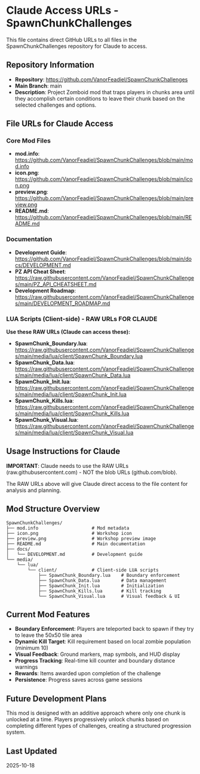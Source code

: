 # Claude Access URLs - SpawnChunkChallenges

This file contains direct GitHub URLs to all files in the SpawnChunkChallenges repository for Claude to access.

## Repository Information
- **Repository**: https://github.com/VanorFeadiel/SpawnChunkChallenges
- **Main Branch**: main
- **Description**: Project Zomboid mod that traps players in chunks area until they accomplish certain conditions to leave their chunk based on the selected challenges and options.

## File URLs for Claude Access

### Core Mod Files
- **mod.info**: https://github.com/VanorFeadiel/SpawnChunkChallenges/blob/main/mod.info
- **icon.png**: https://github.com/VanorFeadiel/SpawnChunkChallenges/blob/main/icon.png
- **preview.png**: https://github.com/VanorFeadiel/SpawnChunkChallenges/blob/main/preview.png
- **README.md**: https://github.com/VanorFeadiel/SpawnChunkChallenges/blob/main/README.md

### Documentation
- **Development Guide**: https://github.com/VanorFeadiel/SpawnChunkChallenges/blob/main/docs/DEVELOPMENT.md
- **PZ API Cheat Sheet**: https://raw.githubusercontent.com/VanorFeadiel/SpawnChunkChallenges/main/PZ_API_CHEATSHEET.md
- **Development Roadmap**: https://raw.githubusercontent.com/VanorFeadiel/SpawnChunkChallenges/main/DEVELOPMENT_ROADMAP.md

### LUA Scripts (Client-side) - RAW URLs FOR CLAUDE

**Use these RAW URLs (Claude can access these):**
- **SpawnChunk_Boundary.lua**: https://raw.githubusercontent.com/VanorFeadiel/SpawnChunkChallenges/main/media/lua/client/SpawnChunk_Boundary.lua
- **SpawnChunk_Data.lua**: https://raw.githubusercontent.com/VanorFeadiel/SpawnChunkChallenges/main/media/lua/client/SpawnChunk_Data.lua
- **SpawnChunk_Init.lua**: https://raw.githubusercontent.com/VanorFeadiel/SpawnChunkChallenges/main/media/lua/client/SpawnChunk_Init.lua
- **SpawnChunk_Kills.lua**: https://raw.githubusercontent.com/VanorFeadiel/SpawnChunkChallenges/main/media/lua/client/SpawnChunk_Kills.lua
- **SpawnChunk_Visual.lua**: https://raw.githubusercontent.com/VanorFeadiel/SpawnChunkChallenges/main/media/lua/client/SpawnChunk_Visual.lua

## Usage Instructions for Claude

**IMPORTANT**: Claude needs to use the RAW URLs (raw.githubusercontent.com) - NOT the blob URLs (github.com/blob). 

The RAW URLs above will give Claude direct access to the file content for analysis and planning.

## Mod Structure Overview

```
SpawnChunkChallenges/
├── mod.info                    # Mod metadata
├── icon.png                    # Workshop icon
├── preview.png                 # Workshop preview image
├── README.md                   # Main documentation
├── docs/
│   └── DEVELOPMENT.md          # Development guide
└── media/
    └── lua/
        └── client/             # Client-side LUA scripts
            ├── SpawnChunk_Boundary.lua    # Boundary enforcement
            ├── SpawnChunk_Data.lua        # Data management
            ├── SpawnChunk_Init.lua        # Initialization
            ├── SpawnChunk_Kills.lua       # Kill tracking
            └── SpawnChunk_Visual.lua      # Visual feedback & UI
```

## Current Mod Features

- **Boundary Enforcement**: Players are teleported back to spawn if they try to leave the 50x50 tile area
- **Dynamic Kill Target**: Kill requirement based on local zombie population (minimum 10)
- **Visual Feedback**: Ground markers, map symbols, and HUD display
- **Progress Tracking**: Real-time kill counter and boundary distance warnings
- **Rewards**: Items awarded upon completion of the challenge
- **Persistence**: Progress saves across game sessions

## Future Development Plans

This mod is designed with an additive approach where only one chunk is unlocked at a time. Players progressively unlock chunks based on completing different types of challenges, creating a structured progression system.

## Last Updated
2025-10-18
